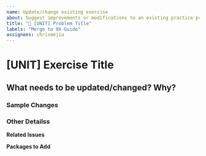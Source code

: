 ```yaml
---
name: Update/change existing exercise
about: Suggest improvements or modifications to an existing practice problem.
title: "🔄 [UNIT] Problem Title"
labels: "Merge to 0X-Guide"
assignees: chrismejia
---
```


# [UNIT] Exercise Title

## What needs to be updated/changed? Why?

### Sample Changes

### Other Detailss

**Related Issues**

<!-- Link issue numbers here -->

**Packages to Add**

<!-- Pkgs/libs needed to be added for this issue to completed  -->
